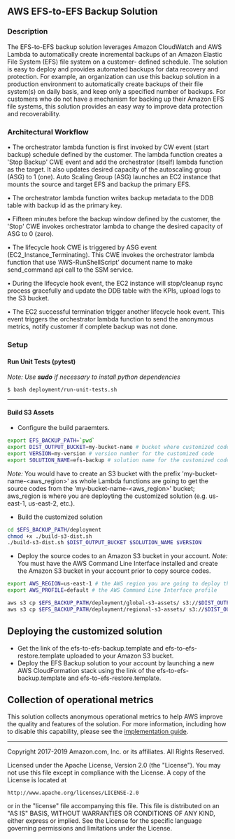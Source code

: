 ## AWS EFS-to-EFS Backup Solution

### Description
The EFS-to-EFS backup solution leverages Amazon CloudWatch and AWS Lambda to
automatically create incremental backups of an Amazon Elastic File System (EFS) file system on a customer-
defined schedule. The solution is easy to deploy and provides automated backups for data
recovery and protection. For example, an organization can use this backup solution in a
production environment to automatically create backups of their file system(s) on daily basis,
and keep only a specified number of backups. For customers who do not have a mechanism
for backing up their Amazon EFS file systems, this solution provides an easy way to improve
data protection and recoverability.

### Architectural Workflow
•	The orchestrator lambda function is first invoked by CW event (start backup) schedule defined by the customer. The lambda function creates a 'Stop Backup' CWE event and add the orchestrator (itself) lambda function as the target. It also updates desired capacity of the autoscaling group (ASG) to 1 (one). Auto Scaling Group (ASG) launches an EC2 instance that mounts the source and target EFS and backup the primary EFS.

•	The orchestrator lambda function writes backup metadata to the DDB table with backup id as the primary key.

•	Fifteen minutes before the backup window defined by the customer, the 'Stop' CWE invokes orchestrator lambda to change the desired capacity of ASG to 0 (zero).

•	The lifecycle hook CWE is triggered by ASG event (EC2_Instance_Terminating). This CWE invokes the orchestrator lambda function that use ‘AWS-RunShellScript’ document name to make send_command api call to the SSM service.

•	During the lifecycle hook event, the EC2 instance will stop/cleanup rsync process gracefully and update the DDB table with the KPIs, upload logs to the S3 bucket.

•	The EC2 successful termination trigger another lifecycle hook event. This event triggers the orchestrator lambda function to send the anonymous metrics, notify customer if complete backup was not done.

### Setup

#### Run Unit Tests (pytest)
*Note: Use **sudo** if necessary to install python dependencies*

```bash
$ bash deployment/run-unit-tests.sh
```
***

#### Build S3 Assets

* Configure the build paraemters.
```bash
export EFS_BACKUP_PATH=`pwd`
export DIST_OUTPUT_BUCKET=my-bucket-name # bucket where customized code will reside
export VERSION=my-version # version number for the customized code
export SOLUTION_NAME=efs-backup # solution name for the customized code
```
_Note:_ You would have to create an S3 bucket with the prefix 'my-bucket-name-<aws_region>' as whole Lambda functions are going to get the source codes from the 'my-bucket-name-<aws_region>' bucket; aws_region is where you are deployting the customized solution (e.g. us-east-1, us-east-2, etc.).

* Build the customized solution
```bash
cd $EFS_BACKUP_PATH/deployment
chmod +x ./build-s3-dist.sh
./build-s3-dist.sh $DIST_OUTPUT_BUCKET $SOLUTION_NAME $VERSION
```

* Deploy the source codes to an Amazon S3 bucket in your account. _Note:_ You must have the AWS Command Line Interface installed and create the Amazon S3 bucket in your account prior to copy source codes.
```bash
export AWS_REGION=us-east-1 # the AWS region you are going to deploy the solution in your account.
export AWS_PROFILE=default # the AWS Command Line Interface profile

aws s3 cp $EFS_BACKUP_PATH/deployment/global-s3-assets/ s3://$DIST_OUTPUT_BUCKET-$AWS_REGION/$SOLUTION_NAME/$VERSION/ --recursive --acl bucket-owner-full-control --profile $AWS_PROFILE
aws s3 cp $EFS_BACKUP_PATH/deployment/regional-s3-assets/ s3://$DIST_OUTPUT_BUCKET-$AWS_REGION/$SOLUTION_NAME/$VERSION/ --recursive --acl bucket-owner-full-control --profile $AWS_PROFILE
```

## Deploying the customized solution
* Get the link of the efs-to-efs-backup.template and efs-to-efs-restore.template uploaded to your Amazon S3 bucket.
* Deploy the EFS Backup solution to your account by launching a new AWS CloudFormation stack using the link of the efs-to-efs-backup.template and efs-to-efs-restore.template.

## Collection of operational metrics
This solution collects anonymous operational metrics to help AWS improve the quality and features of the solution. For more information, including how to disable this capability, please see the [implementation guide](https://docs.aws.amazon.com/solutions/latest/amazon-virtual-andon/collection-of-operational-metrics.html).

***

Copyright 2017-2019 Amazon.com, Inc. or its affiliates. All Rights Reserved.

Licensed under the Apache License, Version 2.0 (the "License"). You may not use this file except in compliance with the License. A copy of the License is located at

    http://www.apache.org/licenses/LICENSE-2.0

or in the "license" file accompanying this file. This file is distributed on an "AS IS" BASIS, WITHOUT WARRANTIES OR CONDITIONS OF ANY KIND, either express or implied. See the License for the specific language governing permissions and limitations under the License.
